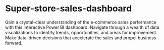 # Super-store-sales-dashboard
Gain a crystal-clear understanding of the e-commerce sales performance with this interactive Power BI dashboard. Navigate through a wealth of data visualizations to identify trends, opportunities, and areas for improvement. Make data-driven decisions that accelerate the sales and propel business forward.
